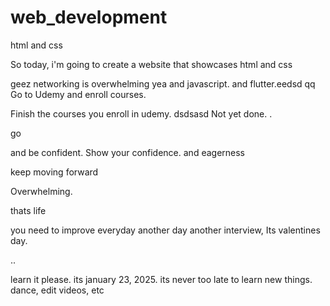 # web_development
html and css

So today, i'm going to create a website that showcases html and css

geez networking is overwhelming
yea
and javascript.
and flutter.eedsd
qq
Go to Udemy and enroll courses.

Finish the courses you enroll in udemy.
dsdsasd
Not yet done. .

go

and be confident.
Show your confidence.
and eagerness

keep moving forward

Overwhelming.

thats life

you need to improve everyday
another day another interview, Its valentines day.

..










learn it please. its january 23, 2025. its never too late to learn new things.
dance, edit videos, etc
